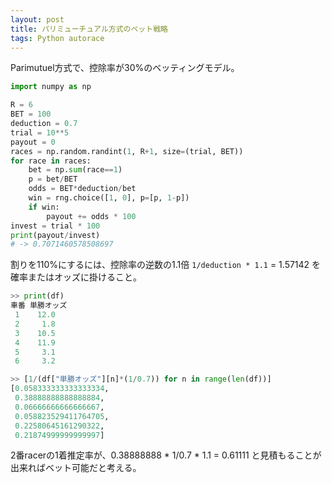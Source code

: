 ```yaml
---
layout: post
title: パリミューチュアル方式のベット戦略
tags: Python autorace
---
```


Parimutuel方式で、控除率が30%のベッティングモデル。

```python
import numpy as np

R = 6
BET = 100
deduction = 0.7
trial = 10**5
payout = 0
races = np.random.randint(1, R+1, size=(trial, BET))
for race in races:
    bet = np.sum(race==1)
    p = bet/BET
    odds = BET*deduction/bet
    win = rng.choice([1, 0], p=[p, 1-p])
    if win:
        payout += odds * 100
invest = trial * 100
print(payout/invest)
# -> 0.7071460578508697
```

割りを110%にするには、控除率の逆数の1.1倍 `1/deduction * 1.1` = 1.57142 を確率またはオッズに掛けること。

```python
>> print(df)
車番 単勝オッズ
 1	  12.0
 2	   1.8
 3	  10.5
 4	  11.9
 5	   3.1
 6	   3.2

>> [1/(df["単勝オッズ"][n]*(1/0.7)) for n in range(len(df))]
[0.058333333333333334,
 0.38888888888888884,
 0.06666666666666667,
 0.058823529411764705,
 0.22580645161290322,
 0.21874999999999997]
```

2番racerの1着推定率が、0.38888888 * 1/0.7 * 1.1 = 0.61111 と見積もることが出来ればベット可能だと考える。

